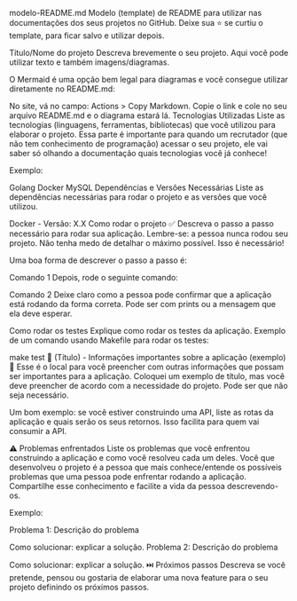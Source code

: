 modelo-README.md
Modelo (template) de README para utilizar nas documentações dos seus projetos no GitHub. Deixe sua ⭐ se curtiu o template, para ficar salvo e utilizar depois.

Título/Nome do projeto
Descreva brevemente o seu projeto. Aqui você pode utilizar texto e também imagens/diagramas.

O Mermaid é uma opção bem legal para diagramas e você consegue utilizar diretamente no README.md:


No site, vá no campo: Actions > Copy Markdown. Copie o link e cole no seu arquivo README.md e o diagrama estará lá.
Tecnologias Utilizadas
Liste as tecnologias (linguagens, ferramentas, bibliotecas) que você utilizou para elaborar o projeto. Essa parte é importante para quando um recrutador (que não tem conhecimento de programação) acessar o seu projeto, ele vai saber só olhando a documentação quais tecnologias você já conhece!

Exemplo:

Golang
Docker
MySQL
Dependências e Versões Necessárias
Liste as dependências necessárias para rodar o projeto e as versões que você utilizou.

Docker - Versão: X.X
Como rodar o projeto ✅
Descreva o passo a passo necessário para rodar sua aplicação. Lembre-se: a pessoa nunca rodou seu projeto. Não tenha medo de detalhar o máximo possível. Isso é necessário!

Uma boa forma de descrever o passo a passo é:

Comando 1
Depois, rode o seguinte comando:

Comando 2
Deixe claro como a pessoa pode confirmar que a aplicação está rodando da forma correta. Pode ser com prints ou a mensagem que ela deve esperar.

Como rodar os testes
Explique como rodar os testes da aplicação. Exemplo de um comando usando Makefile para rodar os testes:

make test
📌 (Título) - Informações importantes sobre a aplicação (exemplo) 📌
Esse é o local para você preencher com outras informações que possam ser importantes para a aplicação. Coloquei um exemplo de título, mas você deve preencher de acordo com a necessidade do projeto. Pode ser que não seja necessário.

Um bom exemplo: se você estiver construindo uma API, liste as rotas da aplicação e quais serão os seus retornos. Isso facilita para quem vai consumir a API.

⚠️ Problemas enfrentados
Liste os problemas que você enfrentou construindo a aplicação e como você resolveu cada um deles. Você que desenvolveu o projeto é a pessoa que mais conhece/entende os possíveis problemas que uma pessoa pode enfrentar rodando a aplicação. Compartilhe esse conhecimento e facilite a vida da pessoa descrevendo-os.

Exemplo:

Problema 1:
Descrição do problema

Como solucionar: explicar a solução.
Problema 2:
Descrição do problema

Como solucionar: explicar a solução.
⏭️ Próximos passos
Descreva se você pretende, pensou ou gostaria de elaborar uma nova feature para o seu projeto definindo os próximos passos.
